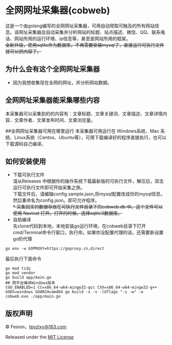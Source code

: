 # 全网网址采集器(cobweb)
这是一个由golang编写的全网网址采集器，可用自动爬取可触及的所有网站信息。该网址采集器会自动采集并分析网站的标题、站点描述、微信、QQ、联系电话、网站所用的运行环境、ip信息等，甚至是网站所用的框架。  
<del>全新升级，使用sqlite作为数据库，不再需要安装mysql了，直接运行可执行文件就可以抓内容了。</del>

## 为什么会有这个全网网址采集器
* 因为我想收集现在全网的网址，并分析网站数据。

## 全网网址采集器能采集哪些内容
本采集器可以采集到的的内容有：文章标题、文章关键词、文章描述、文章详情内容、文章作者、文章发布时间、文章浏览量。

##全网网址采集器可用在哪里运行
本采集器可用运行在 Windows系统、Mac 系统、Linux系统（Centos、Ubuntu等），可用下载编译好的程序直接执行，也可以下载源码自己编译。

## 如何安装使用
* 下载可执行文件  
  请从Releases 中根据你的操作系统下载最新版的可执行文件，解压后，双击运行可执行文件即可开始采集之旅。  
  下载文件后，请编辑config.sample.json,将mysql配置改成你的mysql信息。然后重命名为config.json。即可允许程序。  
<del>* 采集回来的数据存放在可执行文件目录下的cobweb.db 中。这个文件可以使用 Navicat 打开。打开的时候，选择sqlite3数据库。</del>
* 自助编译  
  先clone代码到本地，本地安装go运行环境，在cobweb目录下打开cmd/Terminal命令行窗口，执行命。如果你没配置代理的话，还需要新设置go的代理
```shell script
go env -w GOPROXY=https://goproxy.cn,direct
```
  最后执行下面命令  
```shell script
go mod tidy
go mod vendor
go build app/main.go
## 跨平台编译Windows版本
CGO_ENABLED=1 CC=x86_64-w64-mingw32-gcc CXX=x86_64-w64-mingw32-g++ GOOS=windows GOARCH=amd64 go build -x -v -ldflags "-s -w" -o cobweb.exe ./app/main.go
```

## 版权声明
© Fesion，tpyzlxy@163.com

Released under the [MIT License](https://github.com/fesiong/cobweb/blob/master/License)